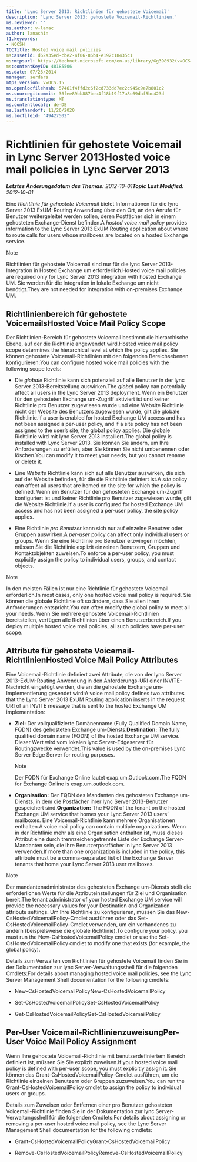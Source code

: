```yaml
---
title: 'Lync Server 2013: Richtlinien für gehostete Voicemail'
description: 'Lync Server 2013: gehostete Voicemail-Richtlinien.'
ms.reviewer: ''
ms.author: v-lanac
author: lanachin
f1.keywords:
- NOCSH
TOCTitle: Hosted voice mail policies
ms:assetid: d62a35ed-cbe2-4f06-86b4-e192c18435c1
ms:mtpsurl: https://technet.microsoft.com/en-us/library/Gg398932(v=OCS.15)
ms:contentKeyID: 48185506
ms.date: 07/23/2014
manager: serdars
mtps_version: v=OCS.15
ms.openlocfilehash: 57461f4ffd2c6f2cd733dd7ec2c945c9e7b801c2
ms.sourcegitcommit: 36fee89bb887bea4f18b19f17a8c69daf5bc423d
ms.translationtype: MT
ms.contentlocale: de-DE
ms.lasthandoff: 11/26/2020
ms.locfileid: "49427502"
---
```

# <a name="hosted-voice-mail-policies-in-lync-server-2013"></a><span data-ttu-id="5bcc1-103">Richtlinien für gehostete Voicemail in Lync Server 2013</span><span class="sxs-lookup"><span data-stu-id="5bcc1-103">Hosted voice mail policies in Lync Server 2013</span></span>

<div data-xmlns="http://www.w3.org/1999/xhtml">

<div class="topic" data-xmlns="http://www.w3.org/1999/xhtml" data-msxsl="urn:schemas-microsoft-com:xslt" data-cs="https://msdn.microsoft.com/">

<div data-asp="https://msdn2.microsoft.com/asp">



</div>

<div id="mainSection">

<div id="mainBody"><span data-ttu-id="5bcc1-104">

<span> </span></span><span class="sxs-lookup"><span data-stu-id="5bcc1-104">

<span> </span></span></span>

<span data-ttu-id="5bcc1-105">_**Letztes Änderungsdatum des Themas:** 2012-10-01_</span><span class="sxs-lookup"><span data-stu-id="5bcc1-105">_**Topic Last Modified:** 2012-10-01_</span></span>

<span data-ttu-id="5bcc1-106">Eine *Richtlinie für gehostete Voicemail* bietet Informationen für die lync Server 2013 ExUM-Routing Anwendung über den Ort, an den Anrufe für Benutzer weitergeleitet werden sollen, deren Postfächer sich in einem gehosteten Exchange-Dienst befinden.</span><span class="sxs-lookup"><span data-stu-id="5bcc1-106">A *hosted voice mail policy* provides information to the Lync Server 2013 ExUM Routing application about where to route calls for users whose mailboxes are located on a hosted Exchange service.</span></span>

<div>


> [!NOTE]  
> <span data-ttu-id="5bcc1-107">Richtlinien für gehostete Voicemail sind nur für die lync Server 2013-Integration in Hosted Exchange um erforderlich.</span><span class="sxs-lookup"><span data-stu-id="5bcc1-107">Hosted voice mail policies are required only for Lync Server 2013 integration with hosted Exchange UM.</span></span> <span data-ttu-id="5bcc1-108">Sie werden für die Integration in lokale Exchange um nicht benötigt.</span><span class="sxs-lookup"><span data-stu-id="5bcc1-108">They are not needed for integration with on-premises Exchange UM.</span></span>



</div>

<div>

## <a name="hosted-voice-mail-policy-scope"></a><span data-ttu-id="5bcc1-109">Richtlinienbereich für gehostete Voicemails</span><span class="sxs-lookup"><span data-stu-id="5bcc1-109">Hosted Voice Mail Policy Scope</span></span>

<span data-ttu-id="5bcc1-110">Der Richtlinien-Bereich für gehostete Voicemail bestimmt die hierarchische Ebene, auf der die Richtlinie angewendet wird.</span><span class="sxs-lookup"><span data-stu-id="5bcc1-110">Hosted voice mail policy scope determines the hierarchical level at which the policy applies.</span></span> <span data-ttu-id="5bcc1-111">Sie können gehostete Voicemail-Richtlinien mit den folgenden Bereichsebenen konfigurieren:</span><span class="sxs-lookup"><span data-stu-id="5bcc1-111">You can configure hosted voice mail policies with the following scope levels:</span></span>

  - <span data-ttu-id="5bcc1-112">Die *globale* Richtlinie kann sich potenziell auf alle Benutzer in der lync Server 2013-Bereitstellung auswirken.</span><span class="sxs-lookup"><span data-stu-id="5bcc1-112">The *global* policy can potentially affect all users in the Lync Server 2013 deployment.</span></span> <span data-ttu-id="5bcc1-113">Wenn ein Benutzer für den gehosteten Exchange um-Zugriff aktiviert ist und keiner Richtlinie pro Benutzer zugewiesen wurde und eine Website Richtlinie nicht der Website des Benutzers zugewiesen wurde, gilt die globale Richtlinie.</span><span class="sxs-lookup"><span data-stu-id="5bcc1-113">If a user is enabled for hosted Exchange UM access and has not been assigned a per-user policy, and if a site policy has not been assigned to the user’s site, the global policy applies.</span></span> <span data-ttu-id="5bcc1-114">Die globale Richtlinie wird mit lync Server 2013 installiert.</span><span class="sxs-lookup"><span data-stu-id="5bcc1-114">The global policy is installed with Lync Server 2013.</span></span> <span data-ttu-id="5bcc1-115">Sie können Sie ändern, um Ihre Anforderungen zu erfüllen, aber Sie können Sie nicht umbenennen oder löschen.</span><span class="sxs-lookup"><span data-stu-id="5bcc1-115">You can modify it to meet your needs, but you cannot rename or delete it.</span></span>

  - <span data-ttu-id="5bcc1-116">Eine *Website* Richtlinie kann sich auf alle Benutzer auswirken, die sich auf der Website befinden, für die die Richtlinie definiert ist.</span><span class="sxs-lookup"><span data-stu-id="5bcc1-116">A *site* policy can affect all users that are homed on the site for which the policy is defined.</span></span> <span data-ttu-id="5bcc1-117">Wenn ein Benutzer für den gehosteten Exchange um-Zugriff konfiguriert ist und keiner Richtlinie pro Benutzer zugewiesen wurde, gilt die Website Richtlinie.</span><span class="sxs-lookup"><span data-stu-id="5bcc1-117">If a user is configured for hosted Exchange UM access and has not been assigned a per-user policy, the site policy applies.</span></span>

  - <span data-ttu-id="5bcc1-118">Eine Richtlinie *pro Benutzer* kann sich nur auf einzelne Benutzer oder Gruppen auswirken.</span><span class="sxs-lookup"><span data-stu-id="5bcc1-118">A *per-user* policy can affect only individual users or groups.</span></span> <span data-ttu-id="5bcc1-119">Wenn Sie eine Richtlinie pro Benutzer erzwingen möchten, müssen Sie die Richtlinie explizit einzelnen Benutzern, Gruppen und Kontaktobjekten zuweisen.</span><span class="sxs-lookup"><span data-stu-id="5bcc1-119">To enforce a per-user policy, you must explicitly assign the policy to individual users, groups, and contact objects.</span></span>

<div>


> [!NOTE]  
> <span data-ttu-id="5bcc1-120">In den meisten Fällen ist nur eine Richtlinie für gehostete Voicemail erforderlich.</span><span class="sxs-lookup"><span data-stu-id="5bcc1-120">In most cases, only one hosted voice mail policy is required.</span></span> <span data-ttu-id="5bcc1-121">Sie können die globale Richtlinie oft so ändern, dass Sie allen Ihren Anforderungen entspricht.</span><span class="sxs-lookup"><span data-stu-id="5bcc1-121">You can often modify the global policy to meet all your needs.</span></span> <span data-ttu-id="5bcc1-122">Wenn Sie mehrere gehostete Voicemail-Richtlinien bereitstellen, verfügen alle Richtlinien über einen Benutzerbereich.</span><span class="sxs-lookup"><span data-stu-id="5bcc1-122">If you deploy multiple hosted voice mail policies, all such policies have per-user scope.</span></span>



</div>

</div>

<div>

## <a name="hosted-voice-mail-policy-attributes"></a><span data-ttu-id="5bcc1-123">Attribute für gehostete Voicemail-Richtlinien</span><span class="sxs-lookup"><span data-stu-id="5bcc1-123">Hosted Voice Mail Policy Attributes</span></span>

<span data-ttu-id="5bcc1-124">Eine Voicemail-Richtlinie definiert zwei Attribute, die von der lync Server 2013-ExUM-Routing Anwendung in den Anforderungs-URI einer INVITE-Nachricht eingefügt werden, die an die gehostete Exchange um-Implementierung gesendet wird:</span><span class="sxs-lookup"><span data-stu-id="5bcc1-124">A voice mail policy defines two attributes that the Lync Server 2013 ExUM Routing application inserts in the request URI of an INVITE message that is sent to the hosted Exchange UM implementation:</span></span>

  - <span data-ttu-id="5bcc1-125">**Ziel:** Der vollqualifizierte Domänenname (Fully Qualified Domain Name, FQDN) des gehosteten Exchange um-Diensts.</span><span class="sxs-lookup"><span data-stu-id="5bcc1-125">**Destination:** The fully qualified domain name (FQDN) of the hosted Exchange UM service.</span></span> <span data-ttu-id="5bcc1-126">Dieser Wert wird vom lokalen lync Server-Edgeserver für Routingzwecke verwendet.</span><span class="sxs-lookup"><span data-stu-id="5bcc1-126">This value is used by the on-premises Lync Server Edge Server for routing purposes.</span></span>
    
    <div>
    

    > [!NOTE]  
    > <span data-ttu-id="5bcc1-127">Der FQDN für Exchange Online lautet exap.um.Outlook.com.</span><span class="sxs-lookup"><span data-stu-id="5bcc1-127">The FQDN for Exchange Online is exap.um.outlook.com.</span></span>

    
    </div>

  - <span data-ttu-id="5bcc1-128">**Organisation:** Der FQDN des Mandanten des gehosteten Exchange um-Diensts, in dem die Postfächer ihrer lync Server 2013-Benutzer gespeichert sind.</span><span class="sxs-lookup"><span data-stu-id="5bcc1-128">**Organization:** The FQDN of the tenant on the hosted Exchange UM service that homes your Lync Server 2013 users’ mailboxes.</span></span> <span data-ttu-id="5bcc1-129">Eine Voicemail-Richtlinie kann mehrere Organisationen enthalten.</span><span class="sxs-lookup"><span data-stu-id="5bcc1-129">A voice mail policy can contain multiple organizations.</span></span> <span data-ttu-id="5bcc1-130">Wenn in der Richtlinie mehr als eine Organisation enthalten ist, muss dieses Attribut eine durch trennzeichengetrennte Liste der Exchange Server-Mandanten sein, die ihre Benutzerpostfächer in lync Server 2013 verwenden.</span><span class="sxs-lookup"><span data-stu-id="5bcc1-130">If more than one organization is included in the policy, this attribute must be a comma-separated list of the Exchange Server tenants that home your Lync Server 2013 user mailboxes.</span></span>

<div>


> [!NOTE]  
> <span data-ttu-id="5bcc1-131">Der mandantenadministrator des gehosteten Exchange um-Diensts stellt die erforderlichen Werte für die Attributeinstellungen für Ziel und Organisation bereit.</span><span class="sxs-lookup"><span data-stu-id="5bcc1-131">The tenant administrator of your hosted Exchange UM service will provide the necessary values for your Destination and Organization attribute settings.</span></span> <span data-ttu-id="5bcc1-132">Um Ihre Richtlinie zu konfigurieren, müssen Sie das New-CsHostedVoicemailPolicy-Cmdlet ausführen oder das Set-CsHostedVoicemailPolicy-Cmdlet verwenden, um ein vorhandenes zu ändern (beispielsweise die globale Richtlinie).</span><span class="sxs-lookup"><span data-stu-id="5bcc1-132">To configure your policy, you must run the New-CsHostedVoicemailPolicy cmdlet or use the Set-CsHostedVoicemailPolicy cmdlet to modify one that exists (for example, the global policy).</span></span>



</div>

<span data-ttu-id="5bcc1-133">Details zum Verwalten von Richtlinien für gehostete Voicemail finden Sie in der Dokumentation zur lync Server-Verwaltungsshell für die folgenden Cmdlets:</span><span class="sxs-lookup"><span data-stu-id="5bcc1-133">For details about managing hosted voice mail policies, see the Lync Server Management Shell documentation for the following cmdlets:</span></span>

  - <span data-ttu-id="5bcc1-134">New-CsHostedVoicemailPolicy</span><span class="sxs-lookup"><span data-stu-id="5bcc1-134">New-CsHostedVoicemailPolicy</span></span>

  - <span data-ttu-id="5bcc1-135">Set-CsHostedVoicemailPolicy</span><span class="sxs-lookup"><span data-stu-id="5bcc1-135">Set-CsHostedVoicemailPolicy</span></span>

  - <span data-ttu-id="5bcc1-136">Get-CsHostedVoicemailPolicy</span><span class="sxs-lookup"><span data-stu-id="5bcc1-136">Get-CsHostedVoicemailPolicy</span></span>

</div>

<div>

## <a name="per-user-voice-mail-policy-assignment"></a><span data-ttu-id="5bcc1-137">Per-User Voicemail-Richtlinienzuweisung</span><span class="sxs-lookup"><span data-stu-id="5bcc1-137">Per-User Voice Mail Policy Assignment</span></span>

<span data-ttu-id="5bcc1-138">Wenn Ihre gehostete Voicemail-Richtlinie mit benutzerdefiniertem Bereich definiert ist, müssen Sie Sie explizit zuweisen.</span><span class="sxs-lookup"><span data-stu-id="5bcc1-138">If your hosted voice mail policy is defined with per-user scope, you must explicitly assign it.</span></span> <span data-ttu-id="5bcc1-139">Sie können das Grant-CsHostedVoicemailPolicy-Cmdlet ausführen, um die Richtlinie einzelnen Benutzern oder Gruppen zuzuweisen.</span><span class="sxs-lookup"><span data-stu-id="5bcc1-139">You can run the Grant-CsHostedVoicemailPolicy cmdlet to assign the policy to individual users or groups.</span></span>

<span data-ttu-id="5bcc1-140">Details zum Zuweisen oder Entfernen einer pro Benutzer gehosteten Voicemail-Richtlinie finden Sie in der Dokumentation zur lync Server-Verwaltungsshell für die folgenden Cmdlets:</span><span class="sxs-lookup"><span data-stu-id="5bcc1-140">For details about assigning or removing a per-user hosted voice mail policy, see the Lync Server Management Shell documentation for the following cmdlets:</span></span>

  - <span data-ttu-id="5bcc1-141">Grant-CsHostedVoicemailPolicy</span><span class="sxs-lookup"><span data-stu-id="5bcc1-141">Grant-CsHostedVoicemailPolicy</span></span>

  - <span data-ttu-id="5bcc1-142">Remove-CsHostedVoicemailPolicy</span><span class="sxs-lookup"><span data-stu-id="5bcc1-142">Remove-CsHostedVoicemailPolicy</span></span>

<span data-ttu-id="5bcc1-143"></div>

</div>

<span> </span>

</div>

</div>

</span><span class="sxs-lookup"><span data-stu-id="5bcc1-143"></div>

</div>

<span> </span>

</div>

</div>

</span></span></div>

